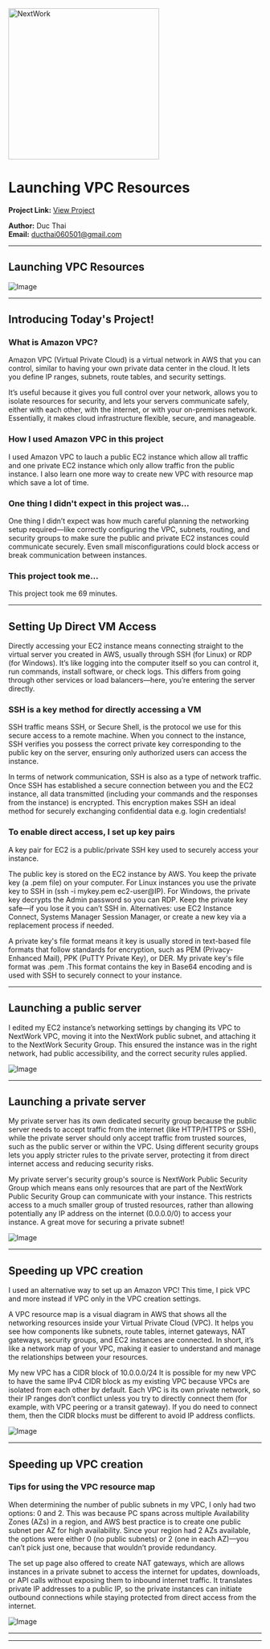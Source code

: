 <img src="https://cdn.prod.website-files.com/677c400686e724409a5a7409/6790ad949cf622dc8dcd9fe4_nextwork-logo-leather.svg" alt="NextWork" width="300" />

# Launching VPC Resources

**Project Link:** [View Project](http://learn.nextwork.org/projects/aws-networks-ec2)

**Author:** Duc Thai  
**Email:** ducthai060501@gmail.com

---

## Launching VPC Resources

![Image](http://learn.nextwork.org/relaxed_teal_timid_avocado/uploads/aws-networks-ec2_8ee57662)

---

## Introducing Today's Project!

### What is Amazon VPC?

Amazon VPC (Virtual Private Cloud) is a virtual network in AWS that you can control, similar to having your own private data center in the cloud. It lets you define IP ranges, subnets, route tables, and security settings.

It’s useful because it gives you full control over your network, allows you to isolate resources for security, and lets your servers communicate safely, either with each other, with the internet, or with your on-premises network. Essentially, it makes cloud infrastructure flexible, secure, and manageable.

### How I used Amazon VPC in this project

I used Amazon VPC to lauch a public EC2 instance which allow all traffic and one private EC2 instance which only allow traffic fron the public instance. I also learn one more way to create new VPC with resource map which save a lot of time.

### One thing I didn't expect in this project was...

One thing I didn’t expect was how much careful planning the networking setup required—like correctly configuring the VPC, subnets, routing, and security groups to make sure the public and private EC2 instances could communicate securely. Even small misconfigurations could block access or break communication between instances.

### This project took me...

This project took me 69 minutes.

---

## Setting Up Direct VM Access

Directly accessing your EC2 instance means connecting straight to the virtual server you created in AWS, usually through SSH (for Linux) or RDP (for Windows). It’s like logging into the computer itself so you can control it, run commands, install software, or check logs. This differs from going through other services or load balancers—here, you’re entering the server directly.

### SSH is a key method for directly accessing a VM

SSH traffic means  SSH, or Secure Shell, is the protocol we use for this secure access to a remote machine. When you connect to the instance, SSH verifies you possess the correct private key corresponding to the public key on the server, ensuring only authorized users can access the instance.

In terms of network communication, SSH is also as a type of network traffic. Once SSH has established a secure connection between you and the EC2 instance, all data transmitted (including your commands and the responses from the instance) is encrypted. This encryption makes SSH an ideal method for securely exchanging confidential data e.g. login credentials!

### To enable direct access, I set up key pairs

 A key pair for EC2 is a public/private SSH key used to securely access your instance.

The public key is stored on the EC2 instance by AWS.
You keep the private key (a .pem file) on your computer.
For Linux instances you use the private key to SSH in (ssh -i mykey.pem ec2-user@IP).
For Windows, the private key decrypts the Admin password so you can RDP.
Keep the private key safe—if you lose it you can’t SSH in.
Alternatives: use EC2 Instance Connect, Systems Manager Session Manager, or create a new key via a replacement process if needed.

A private key's file format means it key is usually stored in text-based file formats that follow standards for encryption, such as PEM (Privacy-Enhanced Mail), PPK (PuTTY Private Key), or DER. My private key's file format was .pem .This format contains the key in Base64 encoding and is used with SSH to securely connect to your instance.

---

## Launching a public server

I edited my EC2 instance’s networking settings by changing its VPC to NextWork VPC, moving it into the NextWork public subnet, and attaching it to the NextWork Security Group. This ensured the instance was in the right network, had public accessibility, and the correct security rules applied.

![Image](http://learn.nextwork.org/relaxed_teal_timid_avocado/uploads/aws-networks-ec2_88727bef)

---

## Launching a private server

My private server has its own dedicated security group because the public server needs to accept traffic from the internet (like HTTP/HTTPS or SSH), while the private server should only accept traffic from trusted sources, such as the public server or within the VPC. Using different security groups lets you apply stricter rules to the private server, protecting it from direct internet access and reducing security risks.

My private server's security group's source is NextWork Public Security Group which means eans only resources that are part of the NextWork Public Security Group can communicate with your instance. This restricts access to a much smaller group of trusted resources, rather than allowing potentially any IP address on the internet (0.0.0.0/0) to access your instance. A great move for securing a private subnet!

![Image](http://learn.nextwork.org/relaxed_teal_timid_avocado/uploads/aws-networks-ec2_4a9e8014)

---

## Speeding up VPC creation

I used an alternative way to set up an Amazon VPC! This time, I pick VPC and more instead if VPC only in the VPC creation settings.

A VPC resource map is a visual diagram in AWS that shows all the networking resources inside your Virtual Private Cloud (VPC). It helps you see how components like subnets, route tables, internet gateways, NAT gateways, security groups, and EC2 instances are connected. In short, it’s like a network map of your VPC, making it easier to understand and manage the relationships between your resources.

My new VPC has a CIDR block of 10.0.0.0/24 It is possible for my new VPC to have the same IPv4 CIDR block as my existing VPC because VPCs are isolated from each other by default. Each VPC is its own private network, so their IP ranges don’t conflict unless you try to directly connect them (for example, with VPC peering or a transit gateway). If you do need to connect them, then the CIDR blocks must be different to avoid IP address conflicts.

![Image](http://learn.nextwork.org/relaxed_teal_timid_avocado/uploads/aws-networks-ec2_1cbb1b88)

---

## Speeding up VPC creation

### Tips for using the VPC resource map

When determining the number of public subnets in my VPC, I only had two options: 0 and 2. This was because PC spans across multiple Availability Zones (AZs) in a region, and AWS best practice is to create one public subnet per AZ for high availability. Since your region had 2 AZs available, the options were either 0 (no public subnets) or 2 (one in each AZ)—you can’t pick just one, because that wouldn’t provide redundancy.

The set up page also offered to create NAT gateways, which are allows instances in a private subnet to access the internet for updates, downloads, or API calls without exposing them to inbound internet traffic. It translates private IP addresses to a public IP, so the private instances can initiate outbound connections while staying protected from direct access from the internet.

![Image](http://learn.nextwork.org/relaxed_teal_timid_avocado/uploads/aws-networks-ec2_8ee57662)

---

---
